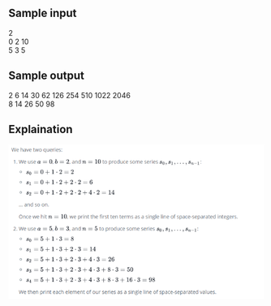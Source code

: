 ## Sample input
2 <br>
0 2 10 <br>
5 3 5 <br>

## Sample output
2 6 14 30 62 126 254 510 1022 2046 <br>
8 14 26 50 98 <br>

## Explaination
![Alt text](image.png)
